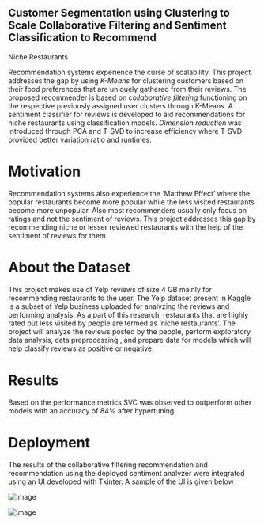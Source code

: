 ## Customer Segmentation using Clustering to Scale Collaborative Filtering and Sentiment Classification to Recommend
Niche Restaurants

Recommendation systems experience the curse of scalability. This project addresses the gap by using *K-Means* for clustering customers based on their food preferences that are uniquely gathered from their reviews.
The proposed recommender is based on *collaborative filtering* functioning on the respective previously assigned user clusters through K-Means. A sentiment classifier for reviews is developed to aid recommendations for niche restaurants using classification models. *Dimension reduction* was introduced through PCA and T-SVD to increase efficiency where T-SVD provided better variation ratio and runtimes.  

# Motivation
Recommendation systems also experience the ‘Matthew Effect’ where the popular restaurants become more popular while the less visited restaurants become more unpopular. Also most recommenders usually only focus on ratings and not the sentiment of reviews. This project addresses this gap by recommending niche or lesser reviewed restaurants with the help of the sentiment of reviews for them.

# About the Dataset
This project makes use of Yelp reviews of size 4 GB mainly for recommending restaurants to the user. The Yelp dataset present in Kaggle is a subset of Yelp business uploaded for analyzing the reviews and performing analysis. As a part of this research, restaurants that are highly rated but less visited by people are termed as ‘niche restaurants’. The project will analyze the reviews posted by the people, perform exploratory data analysis, data preprocessing , and prepare data for models which will help classify reviews as positive or negative. 

# Results
Based on the performance metrics SVC was observed to outperform other models with an accuracy of 84% after hypertuning.

# Deployment
The results of the collaborative filtering recommendation and recommendation using the deployed sentiment analyzer were integrated using an UI developed with Tkinter.
A sample of the UI is given below

![image](https://user-images.githubusercontent.com/38915458/209062554-2ec4f8d2-fc63-462e-9ad7-cbfbf153f32c.png)

![image](https://user-images.githubusercontent.com/38915458/209062569-6bae6840-013e-40f2-8dd3-1398c30ed203.png)

